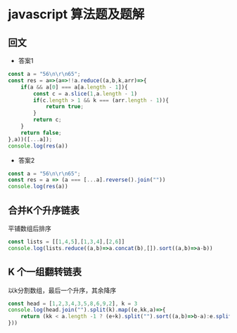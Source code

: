 # javascript 算法题及题解

## 回文

* 答案1

```typescript
const a = "56\n\r\n65";
const res = a=>(a=>!!a.reduce((a,b,k,arr)=>{
    if(a && a[0] === a[a.length - 1]){
        const c = a.slice(1,a.length - 1)
        if(c.length > 1 && k === (arr.length - 1)){
            return true;
        }
        return c;
    }
    return false;
},a))([...a]);
console.log(res(a))
```

* 答案2

```typescript
const a = "56\n\r\n65";
const res = a => (a === [...a].reverse().join(""))
console.log(res(a))
```

## 合并K个升序链表

平铺数组后排序

```typescript
const lists = [[1,4,5],[1,3,4],[2,6]]
console.log(lists.reduce((a,b)=>a.concat(b),[]).sort((a,b)=>a-b))
```

##  K 个一组翻转链表

以k分割数组，最后一个升序，其余降序

```typescript
const head = [1,2,3,4,3,5,8,6,9,2], k = 3
console.log(head.join("").split(k).map((e,kk,a)=>{
    return (kk < a.length -1 ? (e+k).split("").sort((a,b)=>b-a):e.split("").sort((a,b)=>a-b));
}))
```

